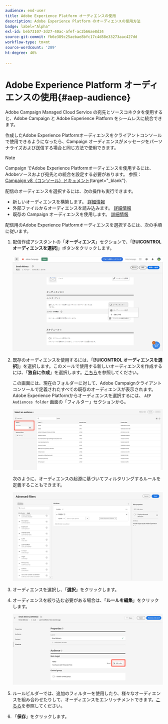 ```yaml
---
audience: end-user
title: Adobe Experience Platform オーディエンスの使用
description: Adobe Experience Platform のオーディエンスの使用方法
badge: label="Alpha"
exl-id: beb73107-3d27-40ac-afef-ac2b66ae8d34
source-git-commit: fb6e389c25aebae8bfc17c4d88e33273aac427dd
workflow-type: tm+mt
source-wordcount: '289'
ht-degree: 46%

---
```


# Adobe Experience Platform オーディエンスの使用{#aep-audience}

Adobe Campaign Managed Cloud Service の宛先とソースコネクタを使用すると、Adobe Campaign と Adobe Experience Platform をシームレスに統合できます。

作成したAdobe Experience Platformオーディエンスをクライアントコンソールで使用できるようになったら、Campaign オーディエンスがメッセージをパーソナライズおよび送信する場合と同じ方法で使用できます。

>[!NOTE]
>
>Campaign でAdobe Experience Platformオーディエンスを使用するには、Adobeソースおよび宛先との統合を設定する必要があります。 参照： [Campaign v8（コンソール）ドキュメント](https://experienceleague.adobe.com/docs/campaign/campaign-v8/connect/ac-aep.html?lang=ja){target="_blank"}.


配信のオーディエンスを選択するには、次の操作も実行できます。

* 新しいオーディエンスを構築します。 [詳細情報](segment-builder.md)
* 外部ファイルからオーディエンスを読み込みます。 [詳細情報](file-audience.md)
* 既存の Campaign オーディエンスを使用します。 [詳細情報](add-audience.md)

配信用のAdobe Experience Platformオーディエンスを選択するには、次の手順に従います。

1. 配信作成アシスタントの「**オーディエンス**」セクションで、「**[!UICONTROL オーディエンスを選択]**」ボタンをクリックします。

   ![](assets/create-audience.png)

1. 既存のオーディエンスを使用するには、「**[!UICONTROL オーディエンスを選択]**」を選択します。このメールで使用する新しいオーディエンスを作成するには、「**独自に作成**」を選択します。[こちら](segment-builder.md)を参照してください。

   この画面には、現在のフォルダーに対して、Adobe Campaignクライアントコンソールで定義されたすべての既存のオーディエンスが表示されます。 Adobe Experience Platformからオーディエンスを選択するには、 `AEP Audiences folder` 画面の「フィルター」セクションから。

   ![](assets/select-audience-folder.png)

   次のように、オーディエンスの起源に基づいてフィルタリングするルールを定義することもできます。

   ![](assets/filter-on-aep-audience.png)

1. オーディエンスを選択し、「**選択**」をクリックします。

1. オーディエンスを絞り込む必要がある場合は、「**ルールを編集**」をクリックします。

   ![](assets/refine-audience.png)

1. ルールビルダーでは、追加のフィルターを使用したり、様々なオーディエンスを組み合わせたりして、オーディエンスをエンリッチメントできます。[こちら](segment-builder.md)を参照してください。

1. 「**保存**」をクリックします。


